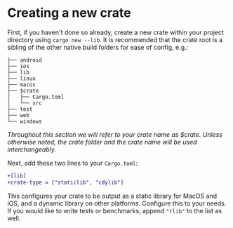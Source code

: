 # Creating a new crate

First, if you haven't done so already, create a new crate within your project directory
using `cargo new --lib`. It is recommended that the crate root is a sibling of the other native build
folders for ease of config, e.g.:

```
├── android
├── ios
├── lib
├── linux
├── macos
├── $crate
│   ├── Cargo.toml
│   └── src
├── test
├── web
└── windows
```

*Throughout this section we will refer to your crate name as $crate. Unless otherwise noted, the crate folder
and the crate name will be used interchangeably.*

Next, add these two lines to your `Cargo.toml`:

```diff
+[lib]
+crate-type = ["staticlib", "cdylib"]
```

This configures your crate to be output as a static library for MacOS and iOS,
and a dynamic library on other platforms. Configure this to your needs.
If you would like to write tests or benchmarks, append `"rlib"` to the list
as well.
